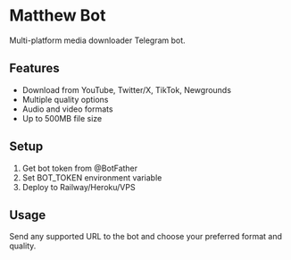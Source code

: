 # Matthew Bot

Multi-platform media downloader Telegram bot.

## Features
- Download from YouTube, Twitter/X, TikTok, Newgrounds
- Multiple quality options
- Audio and video formats
- Up to 500MB file size

## Setup
1. Get bot token from @BotFather
2. Set BOT_TOKEN environment variable
3. Deploy to Railway/Heroku/VPS

## Usage
Send any supported URL to the bot and choose your preferred format and quality.
